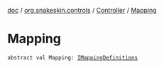 [doc](../../index.md) / [org.snakeskin.controls](../index.md) / [Controller](index.md) / [Mapping](./-mapping.md)

# Mapping

`abstract val Mapping: `[`IMappingDefinitions`](../../org.snakeskin.controls.mappings/-i-mapping-definitions/index.md)